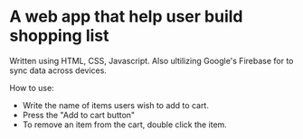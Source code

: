 # A web app that help user build shopping list

Written using HTML, CSS, Javascript. Also ultilizing Google's Firebase for to sync data across devices.

How to use:

- Write the name of items users wish to add to cart.
- Press the "Add to cart button"
- To remove an item from the cart, double click the item.
